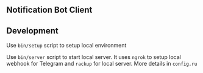 ## Notification Bot Client

## Development

Use `bin/setup` script to setup local environment 

Use `bin/server` script to start local server. It uses `ngrok` to setup local webhook for Telegram and `rackup` for local server. More details in `config.ru`